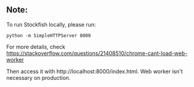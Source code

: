 ## Note:

To run Stockfish locally, please run:

    python -m SimpleHTTPServer 8000
    
For more details, check https://stackoverflow.com/questions/21408510/chrome-cant-load-web-worker

Then access it with http://localhost:8000/index.html. Web worker isn't necessary on production.
